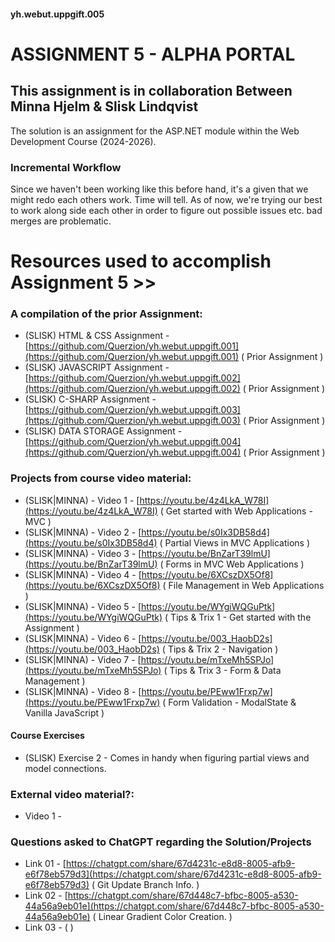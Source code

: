 #### yh.webut.uppgift.005
# ASSIGNMENT 5 - ALPHA PORTAL

## This assignment is in collaboration Between Minna Hjelm & Slisk Lindqvist 
The solution is an assignment for the ASP.NET module within the Web Development Course (2024-2026).

### Incremental Workflow
Since we haven't been working like this before hand, it's a given that we might redo each others work. Time will tell.
As of now, we're trying our best to work along side each other in order to figure out possible issues etc. bad merges are problematic.

# Resources used to accomplish Assignment 5 >>

### A compilation of the prior Assignment:
* (SLISK) HTML & CSS Assignment - [https://github.com/Querzion/yh.webut.uppgift.001](https://github.com/Querzion/yh.webut.uppgift.001) ( Prior Assignment )
* (SLISK) JAVASCRIPT Assignment - [https://github.com/Querzion/yh.webut.uppgift.002](https://github.com/Querzion/yh.webut.uppgift.002) ( Prior Assignment ) 
* (SLISK) C-SHARP Assignment - [https://github.com/Querzion/yh.webut.uppgift.003](https://github.com/Querzion/yh.webut.uppgift.003) ( Prior Assignment )
* (SLISK) DATA STORAGE Assignment - [https://github.com/Querzion/yh.webut.uppgift.004](https://github.com/Querzion/yh.webut.uppgift.004) ( Prior Assignment )

### Projects from course video material:
* (SLISK|MINNA) - Video 1 - [https://youtu.be/4z4LkA_W78I](https://youtu.be/4z4LkA_W78I) ( Get started with Web Applications - MVC )
* (SLISK|MINNA) - Video 2 - [https://youtu.be/s0Ix3DB58d4](https://youtu.be/s0Ix3DB58d4) ( Partial Views in MVC Applications )
* (SLISK|MINNA) - Video 3 - [https://youtu.be/BnZarT39lmU](https://youtu.be/BnZarT39lmU) ( Forms in MVC Web Applications )
* (SLISK|MINNA) - Video 4 - [https://youtu.be/6XCszDX5Of8](https://youtu.be/6XCszDX5Of8) ( File Management in Web Applications )
* (SLISK|MINNA) - Video 5 - [https://youtu.be/WYgiWQGuPtk](https://youtu.be/WYgiWQGuPtk) ( Tips & Trix 1 - Get started with the Assignment )
* (SLISK|MINNA) - Video 6 - [https://youtu.be/003_HaobD2s](https://youtu.be/003_HaobD2s) ( Tips & Trix 2 - Navigation )
* (SLISK|MINNA) - Video 7 - [https://youtu.be/mTxeMh5SPJo](https://youtu.be/mTxeMh5SPJo) ( Tips & Trix 3 - Form & Data Management )
* (SLISK|MINNA) - Video 8 - [https://youtu.be/PEww1Frxp7w](https://youtu.be/PEww1Frxp7w) ( Form Validation - ModalState & Vanilla JavaScript )

#### Course Exercises
* (SLISK) Exercise 2 - Comes in handy when figuring partial views and model connections.

### External video material?:
* Video 1 -

### Questions asked to ChatGPT regarding the Solution/Projects
* Link 01 - [https://chatgpt.com/share/67d4231c-e8d8-8005-afb9-e6f78eb579d3](https://chatgpt.com/share/67d4231c-e8d8-8005-afb9-e6f78eb579d3) ( Git Update Branch Info. )
* Link 02 - [https://chatgpt.com/share/67d448c7-bfbc-8005-a530-44a56a9eb01e](https://chatgpt.com/share/67d448c7-bfbc-8005-a530-44a56a9eb01e) ( Linear Gradient Color Creation. )
* Link 03 - []() (  )
